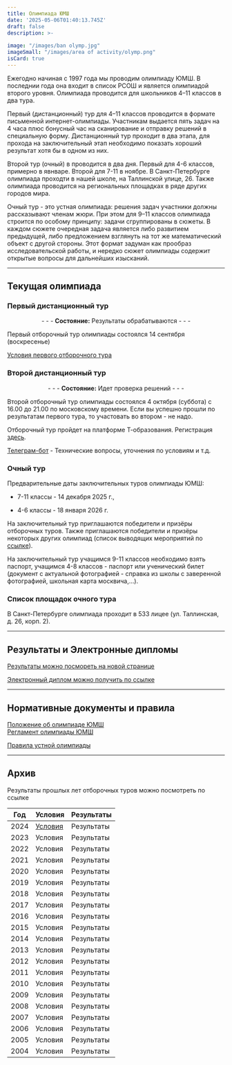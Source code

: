 ```yaml
---
title: Олимпиада ЮМШ
date: '2025-05-06T01:40:13.745Z'
draft: false
description: >-
  
image: "/images/ban olymp.jpg"
imageSmall: "/images/area of ​​activity/olymp.png"
isCard: true
---
```


Ежегодно начиная с 1997 года мы проводим олимпиаду ЮМШ. В последнии года она входит в список РСОШ и является олимпиадой второго уровня. Олимпиада проводится для школьников 4–11 классов в два тура. 

Первый (дистанционный) тур для 4–11 классов проводится в формате письменной интернет-олимпиады. Участникам выдается пять задач на 4 часа плюс бонусный час на сканирование и отправку решений в специальную форму. Дистанционный тур проходит в два этапа, для прохода на заключительный этап необходимо показать хороший результат хотя бы в одном из них.

Второй тур (очный) в проводится в два дня. Первый для 4-6 классов, примерно в явнваре. Второй для 7-11 в ноябре. В Санкт-Петербурге олимпиада проходти в нашей школе, на Таллинской улице, 26. Также олимпиада проводится на региональных площадках в ряде других городов мира.

Очный тур - это устная олимпиада: решения задач участники должны рассказывают членам жюри. При этом для 9–11 классов олимпиада строится по особому принципу: задачи сгруппированы в сюжеты. В каждом сюжете очередная задача является либо развитием предыдущей, либо предложением взглянуть на тот же математический объект с другой стороны. Этот формат задуман как прообраз исследовательской работы, и нередко сюжет олимпиады содержит открытые вопросы для дальнейших изысканий. 

---
## Текущая олимпиада

### Первый дистанционный тур

<p style="text-align: center;"> - - -  <b>Состояние:</b> Результаты обрабатываются  - - - </p>

Первый отборочный тур олимпиады состоялся 14 сентября (воскресенье)

[Условия первого отборочного тура](https://yumsh.ru/cms/sites/default/files/olymp_25_26-1.pdf)

### Второй дистанционный тур

<p style="text-align: center;"> - - - <b>Состояние:</b> Идет проверка решений  - - - </p>

Второй отборочный тур олимпиады состоялся 4 октября (суббота) с 16.00 до 21.00 по московскому времени. Если вы успешно прошли по результатам первого тура, то участовать во втором - не надо.

Отборочный тур пройдет на платформе Т-образования. Регистрация [здесь](https://education.tbank.ru/school/events/yumsh-olymp/).

[Телеграм-бот](https://t.me/t_olymp_UMSH_bot) - Технические вопросы, уточнения по условиям и т.д.
 
### Очный тур

Предварительные даты заключительных туров олимпиады ЮМШ:

+ 7-11 классы - 14 декабря 2025 г., 

+ 4-6 классы - 18 января 2026 г.

На заключительный тур приглашаются победители и призёры отборочных туров. Также приглашаются победители и призёры некоторых других олимпиад (список выводящих мероприятий по [ссылке](https://zverevzve.github.io/YUMSH-site/olymp/list/)). 

На заключительный тур учащимся 9-11 классов необходимо взять паспорт, учащимся 4-8 классов - паспорт или ученический билет (документ с актуальной фотографией - справка из школы с заверенной фотографией, школьная карта москвича,...).

### Список площадок очного тура

В Санкт-Петербурге олимпиада проходит в 533 лицее (ул. Таллинская, д. 26, корп. 2).

---
## Результаты и Электронные дипломы

[Результаты можно посмореть на новой странице](https://zverevzve.github.io/YUMSH-site/olymp/result/)

[Электронный диплом можно получить по ссылке](https://zverevzve.github.io/YUMSH-site/olymp/diploma/)

---
## Нормативные документы и правила

[Положение об олимпиаде ЮМШ](/doc/polozhenie_yumsh.pdf)  
[Регламент олимпиады ЮМШ](/doc/reglament_yumsh.pdf)

[Правила устной олимпиады](https://zverevzve.github.io/YUMSH-site/olymp/rules)


---
## Архив

Результаты прошлых лет отборочных туров можно посмотреть по ссылке

| Год   | Условия | Результаты |
|-------|---------|------------|
| 2024  | [Условия](/doc/olimpiada_yumsh_24-25_usloviya.pdf) | Результаты |
| 2023  | Условия | Результаты |
| 2022  | Условия | Результаты |
| 2021  | Условия | Результаты |
| 2020  | Условия | Результаты |
| 2019  | Условия | Результаты |
| 2018  | Условия | Результаты |
| 2017  | Условия | Результаты |
| 2016  | Условия | Результаты |
| 2015  | Условия | Результаты |
| 2014  | Условия | Результаты |
| 2013  | Условия | Результаты |
| 2012  | Условия | Результаты |
| 2011  | Условия | Результаты |
| 2010  | Условия | Результаты |
| 2009  | Условия | Результаты |
| 2008  | Условия | Результаты |
| 2007  | Условия | Результаты |
| 2006  | Условия | Результаты |
| 2005  | Условия | Результаты |
| 2004  | Условия | Результаты |

